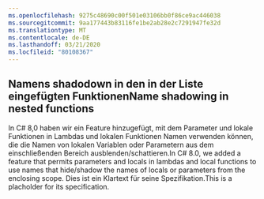 ```yaml
---
ms.openlocfilehash: 9275c48690c00f501e03106bb0f86ce9ac446038
ms.sourcegitcommit: 9aa177443b83116fe1be2ab28e2c7291947fe32d
ms.translationtype: MT
ms.contentlocale: de-DE
ms.lasthandoff: 03/21/2020
ms.locfileid: "80108367"
---
```

## <a name="name-shadowing-in-nested-functions"></a><span data-ttu-id="81ca7-101">Namens shadodown in den in der Liste eingefügten Funktionen</span><span class="sxs-lookup"><span data-stu-id="81ca7-101">Name shadowing in nested functions</span></span>

<span data-ttu-id="81ca7-102">In C# 8,0 haben wir ein Feature hinzugefügt, mit dem Parameter und lokale Funktionen in Lambdas und lokalen Funktionen Namen verwenden können, die die Namen von lokalen Variablen oder Parametern aus dem einschließenden Bereich ausblenden/schattieren.</span><span class="sxs-lookup"><span data-stu-id="81ca7-102">In C# 8.0, we added a feature that permits parameters and locals in lambdas and local functions to use names that hide/shadow the names of locals or parameters from the enclosing scope.</span></span> <span data-ttu-id="81ca7-103">Dies ist ein Klartext für seine Spezifikation.</span><span class="sxs-lookup"><span data-stu-id="81ca7-103">This is a placholder for its specification.</span></span>
